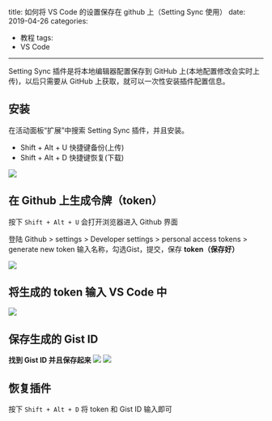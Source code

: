 title: 如何将 VS Code 的设置保存在 github 上（Setting Sync 使用）
date: 2019-04-26
categories:
  - 教程
tags:
  - VS Code

---

Setting Sync 插件是将本地编辑器配置保存到 GitHub 上(本地配置修改会实时上传)，以后只需要从 GitHub 上获取，就可以一次性安装插件配置信息。

<!-- more -->

## 安装

在活动面板“扩展”中搜索 Setting Sync 插件，并且安装。


+ Shift + Alt + U 快捷键备份(上传)
+ Shift + Alt + D 快捷键恢复(下载)

![](/assets/image/settingsync-2.jpg)

## 在 Github 上生成令牌（token）
按下 ```Shift + Alt + U``` 会打开浏览器进入 Github 界面

登陆 Github > settings > Developer settings > personal access tokens  > generate new token
输入名称，勾选Gist，提交，保存 **token（保存好）**

![](/assets/image/settingsync-1.jpg)

## 将生成的 token 输入 VS Code 中

![](/assets/image/settingsync-3.png)

## 保存生成的 Gist ID
**找到 Gist ID 并且保存起来**
![](/assets/image/settingsync-4.jpg)
![](/assets/image/settingsync-5.jpg)

## 恢复插件

按下 ```Shift + Alt + D``` 将 token 和 Gist ID 输入即可